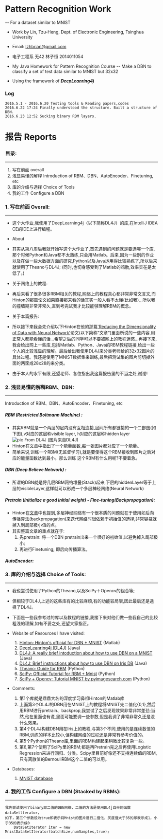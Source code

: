 # Pattern Recognition Work
-- For a dataset similar to MNIST

* Work by Lin, Tzu-Heng, Dept. of Electronic Engineering, Tsinghua University
* Email: lzhbrian@gmail.com
* 电子工程系 无42 林子恒 2014011054


* My Java Homework for Pattern Recognition Course
-- Make a DBN to classify a set of test data similar to MNIST but 32x32
* Using the framework of **_[DeepLeanring4j](http://deeplearning4j.org)_**


### Log
	2016.5.1 - 2016.6.20 Testing tools & Reading papers,codes
	2016.6.22 17:24 Finally understood the structure. Built a structure of DBN.
	2016.6.23 12:52 Sucking binary RBM layers.


# 报告 Reports


### 目录:
***
1. 写在前面 overall
2. 浅显易懂的解释 Introduction of RBM、DBN、AutoEncoder、Finetuning, etc
3. 库的介绍与选择 Choice of Tools
4. 我的工作 Configure a DBN



### 1. 写在前面 Overall:
***
* 这个大作业,我使用了DeepLearning4j（以下简称DL4J）的库,在IntelliJ IDEA CE的IDE上进行编程。


* About
* 其实从第八周后我就开始写这个大作业了,首先遇到的问题就是要选哪一个库,那个时候Python和Java都不太熟练,只会用Matlab。后来,因为一些别的作业以及在做一些大数据方面的研究,Python以及Java运用得比较熟练了,所以后来就使用了Theano与DL4J; (同时,也切身感受到了Matlab的鸡肋,效率实在是太低了。)


* 关于网络上的教程:
* 再后来看了很多很多RBM相关的教程,网络上的教程真心都非常非常文言文,而Hinton的那篇论文如果直接那来看的话其实一般人看不太懂(比如我)...所以我的撞墙期非常非常久,直到考完试我才比较能够理解RBM的概念。


* 关于本篇报告:
* 所以接下来我会先介绍以下Hinton在他的那篇['Reducing the Dimensionality of Data with Neural Network'](http://science.sciencemag.org/content/313/5786/504)论文(以下简称"文章")里面所说的一些内容,用正常人都能看懂的话...希望之后的同学可以不要被网上的教程迷惑...再接下来,我会给出网上一些库,包括Matlab、Python、Java的RBM教程链接,给出一些个人的比较浅显的理解。最后给出我使用DL4J来分类老师给的32x32图片的具体过程。我还是使用了MNIST数据集来训练,最后把测试集的图片剪切掉外面的两筐成28x28的来分类。


* 由于本人的水平有限,还望老师、各位指出我这篇报告里的不当之处,谢谢!


### 2. 浅显易懂的解释RBM、DBN:
***
Introduction of RBM、DBN、AutoEncoder、Finetuning, etc

##### RBM (Restricted Boltmann Machine) :
* 其实RBM就是一个两层的层内没有互相连接,层间所有都链接的一个二部图(如下图),v对应的这层称visible layer, h对应的这层称hidden layer
![pic From DL4J](http://deeplearning4j.org/img/sym_bipartite_graph_RBM.png)
(图片来自DL4J)
* Hinton在[文章](http://science.sciencemag.org/content/313/5786/504)中指出了一个能量函数,每一张图片都对应了一个能量。
* 简单来说,训练一个RBM(无监督学习),就是要使得这个RBM接收到图片之后对应的能量函数达到最小。那么训练 这个RBM有什么用呢?不要着急。


##### DBN (Deep Believe Network) :
* 所谓的DBN就是将几层RBM网络堆叠(Stack)起来,下层的hiddenLayer等于上层的visibleLayer,这样就可以形成一个多层神经网络(Neural Network)


##### Pretrain (Initialize a good initial weight) - Fine-tuning(Backpropagation):
* Hinton在[文章](http://science.sciencemag.org/content/313/5786/504)中也提到,多层神经网络有一个很本质的问题就在于使用如后向传播算法(backpropagation)来迭代网络时很依赖于初始值的选择,非常容易就掉入到局部极小值的点。
* 其实整篇文章的重点就在于:
    1. 先pretrain: 将一个DBN pretrain出来一个很好的初始值,以避免掉入局部极小;
    2. 再进行Finetuning, 即后向传播算法。


##### AutoEncoder:



### 3. 库的介绍与选择 Choice of Tools:
***

* 我也尝试使用了Python的Theano,以及SciPy＋Opencv的组合等;
* 但相较于DL4J,上述的这些库有的比较麻烦,有的功能较局限,因此最后还是选择了DL4J。
* 下面是一些我参考过的库以及教程的链接,我接下来对他们做一些我自己的比较粗浅的理解,如有不妥之处,还望大家指正。


* Website of Resources I have visited:
    1. [Hinton: Hinton's official for DBN + MNIST](http://www.cs.toronto.edu/%7Ehinton/MatlabForSciencePaper.html) (Matlab)
    2. [DeepLeanring4j (DL4J)](http://deeplearning4j.org) (Java)
    3. [DL4J: A really brief intoduction about how to use DBN on a MNIST](http://deeplearning4j.org/deepbeliefnetwork.html) (Java)
    4. [DL4J: Brief instructions about how to use DBN on Iris DB](http://deeplearning4j.org/iris-flower-dataset-tutorial) (Java)
    5. [Theano: Guide for RBM](http://deeplearning.net/tutorial/rbm.html) (Python)
    6. [SciPy: Official Tutorial for RBM + Mnist](http://scikit-learn.org/dev/auto_examples/neural_networks/plot_rbm_logistic_classification.html) (Python)
    7. [SciPy + Opencv: Tutorial MNIST by pyimagesearch.com](http://www.pyimagesearch.com/2014/06/23/applying-deep-learning-rbm-mnist-using-python/) (Python)


* Comments:
    1. 第1个库就是鼎鼎大名的深度学习鼻祖Hinton的Matlab库
    2. 上面第3个DL4J的DBN用在MNIST上的教程将MNIST先二值化{0,1},然后用RBM进行pretrain、backprop,我尝试了之后发现效果非常非常差劲;当然,他在里面也有说,里面可能要调一些参数,但是我调了非常非常久还是没什么效果。
    3. 第4个DL4J构建DBN用在Iris上的教程,与第3个不同,使用的是连续数值的RBM,训练的样本比较小,但构建网络的过程还是非常有参考价值的。
    4. 第5个Python的Theano库,里面的RBM构建起来稍微比较复杂一些。
    5. 第6,第7个使用了SciPy里的RBM;都是再Pretrain完之后再使用Logistic Regression来进行回归、分类。Scipy里目前好像还不支持连续值的RBM,只有离散值的BernouliRBM这个二值的可以用。


* Databases:
    1. [MNIST database](http://yann.lecun.com/exdb/mnist/)

### 4. 我的工作 Configure a DBN (Stacked by RBMs):
***

    我先尝试使用了binary即二值的DBN网络，二值的方法是使用DL4j自带的函数dataSetlterator，
    如下，第三个参数设为true即表示将Mnist的图片进行二值化，灰度值大于35的即表示成1，小于35的表示成0
        DataSetIterator iter = new MnistDataSetIterator(batchSize,numSamples,true);

